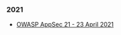 ### 2021
* [OWASP AppSec 21 - 23 April 2021](https://www.meetup.com/owasp-brasov/events/277346025/)
 


